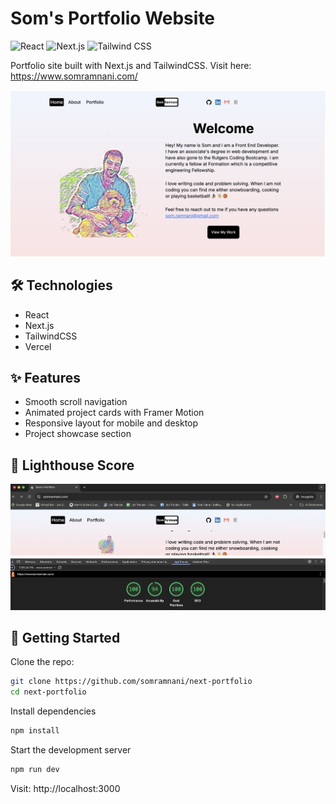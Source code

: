 # Som's Portfolio Website

![React](https://img.shields.io/badge/React-61DAFB?style=for-the-badge&logo=react&logoColor=white)
![Next.js](https://img.shields.io/badge/Next.js-000000?style=for-the-badge&logo=nextdotjs&logoColor=white)
![Tailwind CSS](https://img.shields.io/badge/Tailwind_CSS-06B6D4?style=for-the-badge&logo=tailwindcss&logoColor=white)

Portfolio site built with Next.js and TailwindCSS. Visit here: https://www.somramnani.com/

![Homepage](public/homepage.png)

## 🛠️ Technologies
- React
- Next.js
- TailwindCSS
- Vercel

## ✨ Features

- Smooth scroll navigation
- Animated project cards with Framer Motion
- Responsive layout for mobile and desktop
- Project showcase section

## 🎯 Lighthouse Score

![Lighthouse Score](public/Lighthouse-score.png)

## 🚀 Getting Started

Clone the repo:

```bash
git clone https://github.com/somramnani/next-portfolio
cd next-portfolio
```

Install dependencies

```bash
npm install
```

Start the development server

```bash
npm run dev
```

Visit: http://localhost:3000

